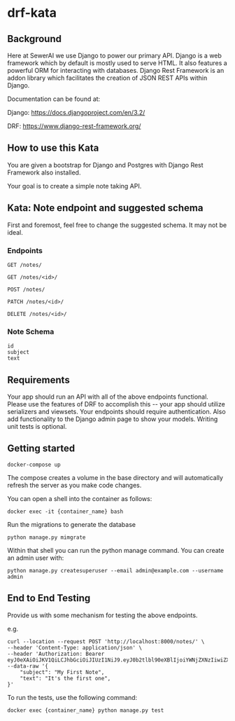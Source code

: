 # drf-kata


## Background

Here at SewerAI we use Django to power our primary API. Django is a web framework which by default is mostly used to serve HTML. It also features a powerful ORM for interacting with databases. Django Rest Framework is an addon library which facilitates the creation of JSON REST APIs within Django. 

Documentation can be found at:

Django: https://docs.djangoproject.com/en/3.2/

DRF: https://www.django-rest-framework.org/
## How to use this Kata

You are given a bootstrap for Django and Postgres with Django Rest Framework also installed.

Your goal is to create a simple note taking API.

## Kata: Note endpoint and suggested schema

First and foremost, feel free to change the suggested schema. It may not be ideal.

### Endpoints

`GET /notes/`

`GET /notes/<id>/`

`POST /notes/`

`PATCH /notes/<id>/`

`DELETE /notes/<id>/`

### Note Schema

```
id
subject
text
```

## Requirements

Your app should run an API with all of the above endpoints functional. Please use the features of DRF to accomplish this -- your app should utilize serializers and viewsets. Your endpoints should require authentication. Also add functionality to the Django admin page to show your models. Writing unit tests is optional.

## Getting started

    docker-compose up

The compose creates a volume in the base directory and will automatically refresh the server as you make code changes.

You can open a shell into the container as follows:

    docker exec -it {container_name} bash

Run the migrations to generate the database

    python manage.py mimgrate

Within that shell you can run the python manage command. You can create an admin user with:

    python manage.py createsuperuser --email admin@example.com --username admin



## End to End Testing

Provide us with some mechanism for testing the above endpoints.

e.g. 
```
curl --location --request POST 'http://localhost:8000/notes/' \
--header 'Content-Type: application/json' \
--header 'Authorization: Bearer eyJ0eXAiOiJKV1QiLCJhbGciOiJIUzI1NiJ9.eyJ0b2tlbl90eXBlIjoiYWNjZXNzIiwiZXhwIjoxNjMyMzMyNjA1LCJqdGkiOiIyMDJiOGVmNWQzMjg0YjhlYTExZWUyNjk1N2VmZDcwMCIsInVzZXJfaWQiOjI3LCJwcm9maWxlIjp7InNpZCI6IjU4NjQ1ZDIzLTU1NzgtNGYzYy04N2U5LTdlYjAzZDA3MmE0ZiJ9fQ.OfeOIRBWp0yIuFg7Er_GrwPPshozyxAaB_pxiKfRSGM
--data-raw '{   
    "subject": "My First Note",
    "text": "It's the first one",
}'
```
To run the tests, use the following command:

    docker exec {container_name} python manage.py test

